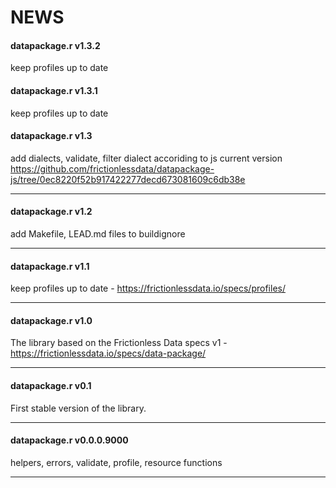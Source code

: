 NEWS
================

#### datapackage.r v1.3.2

keep profiles up to date

#### datapackage.r v1.3.1

keep profiles up to date

#### datapackage.r v1.3

add dialects, validate, filter dialect accoriding to js current version
<a href="https://github.com/frictionlessdata/datapackage-js/tree/0ec8220f52b917422277decd673081609c6db38e" class="uri">https://github.com/frictionlessdata/datapackage-js/tree/0ec8220f52b917422277decd673081609c6db38e</a>

------------------------------------------------------------------------

#### datapackage.r v1.2

add Makefile, LEAD.md files to buildignore

------------------------------------------------------------------------

#### datapackage.r v1.1

keep profiles up to date -
<a href="https://frictionlessdata.io/specs/profiles/" class="uri">https://frictionlessdata.io/specs/profiles/</a>

------------------------------------------------------------------------

#### datapackage.r v1.0

The library based on the Frictionless Data specs v1 -
<a href="https://frictionlessdata.io/specs/data-package/" class="uri">https://frictionlessdata.io/specs/data-package/</a>

------------------------------------------------------------------------

#### datapackage.r v0.1

First stable version of the library.

------------------------------------------------------------------------

#### datapackage.r v0.0.0.9000

helpers, errors, validate, profile, resource functions

------------------------------------------------------------------------
